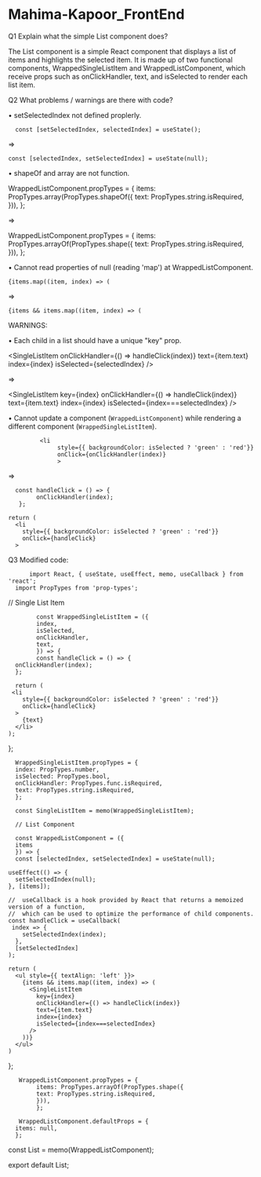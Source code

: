 # Mahima-Kapoor_FrontEnd
Q1 Explain what the simple List component does?

The List component is a simple React component that displays a list of items and highlights the selected item. It is made up of two functional components, WrappedSingleListItem and WrappedListComponent, which receive props such as onClickHandler, text, and isSelected to render each list item.

Q2 What problems / warnings are there with code?

•	setSelectedIndex not defined proplerly.

      const [setSelectedIndex, selectedIndex] = useState();
      
=>

    const [selectedIndex, setSelectedIndex] = useState(null);
    
•	shapeOf and array are not  function.

  WrappedListComponent.propTypes = {
    items: PropTypes.array(PropTypes.shapeOf({
      text: PropTypes.string.isRequired,
    })),
  };

=>

  WrappedListComponent.propTypes = {
   items: PropTypes.arrayOf(PropTypes.shape({
    text: PropTypes.string.isRequired,
    })),
  };

•	Cannot read properties of null (reading 'map') at WrappedListComponent.

    {items.map((item, index) => (

=>

    {items && items.map((item, index) => (

WARNINGS:

•	Each child in a list should have a unique "key" prop.

  <SingleListItem
            onClickHandler={() => handleClick(index)}
            text={item.text}
            index={index}
            isSelected={selectedIndex}
        />  
  
=>

  <SingleListItem
            key={index}
            onClickHandler={() => handleClick(index)}
            text={item.text}
            index={index}
            isSelected={index===selectedIndex}
          />
          
•	Cannot update a component (`WrappedListComponent`) while rendering a different component (`WrappedSingleListItem`).

             <li
                  style={{ backgroundColor: isSelected ? 'green' : 'red'}}
                  onClick={onClickHandler(index)}
                  >
  
=>

      const handleClick = () => {
            onClickHandler(index);
       };  

    return (
      <li
        style={{ backgroundColor: isSelected ? 'green' : 'red'}}
        onClick={handleClick}
      >

Q3 Modified code:

          import React, { useState, useEffect, memo, useCallback } from 'react';
      import PropTypes from 'prop-types';

  // Single List Item
            
            const WrappedSingleListItem = ({
            index,
            isSelected,
            onClickHandler,
            text,
            }) => {
            const handleClick = () => {
      onClickHandler(index);
      };  

      return (
     <li
        style={{ backgroundColor: isSelected ? 'green' : 'red'}}
        onClick={handleClick}
      >
        {text}
      </li>
    );
  };

      WrappedSingleListItem.propTypes = {
      index: PropTypes.number,
      isSelected: PropTypes.bool,
      onClickHandler: PropTypes.func.isRequired,
      text: PropTypes.string.isRequired,
      };

      const SingleListItem = memo(WrappedSingleListItem);

      // List Component
        
      const WrappedListComponent = ({
      items
      }) => {
      const [selectedIndex, setSelectedIndex] = useState(null);

    useEffect(() => {
      setSelectedIndex(null);
    }, [items]);

    //  useCallback is a hook provided by React that returns a memoized version of a function,
    //  which can be used to optimize the performance of child components. 
    const handleClick = useCallback(
     index => {
        setSelectedIndex(index);
      },
      [setSelectedIndex]
    );

    return (
      <ul style={{ textAlign: 'left' }}>
        {items && items.map((item, index) => (
          <SingleListItem
            key={index}
            onClickHandler={() => handleClick(index)}
            text={item.text}
            index={index}
            isSelected={index===selectedIndex}
          />
        ))}
      </ul>
    )
  };

       WrappedListComponent.propTypes = {
            items: PropTypes.arrayOf(PropTypes.shape({
            text: PropTypes.string.isRequired,
            })),
            };

       WrappedListComponent.defaultProps = {
      items: null,
      };

  const List = memo(WrappedListComponent);

  export default List;
